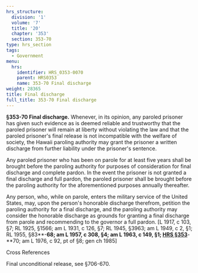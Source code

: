 ```yaml
---
hrs_structure:
  division: '1'
  volume: '7'
  title: '20'
  chapter: '353'
  section: 353-70
type: hrs_section
tags:
  - Government
menu:
  hrs:
    identifier: HRS_0353-0070
    parent: HRS0353
    name: 353-70 Final discharge
weight: 28365
title: Final discharge
full_title: 353-70 Final discharge
---
```

**§353-70 Final discharge.** Whenever, in its opinion, any paroled prisoner has given such evidence as is deemed reliable and trustworthy that the paroled prisoner will remain at liberty without violating the law and that the paroled prisoner's final release is not incompatible with the welfare of society, the Hawaii paroling authority may grant the prisoner a written discharge from further liability under the prisoner's sentence.

Any paroled prisoner who has been on parole for at least five years shall be brought before the paroling authority for purposes of consideration for final discharge and complete pardon. In the event the prisoner is not granted a final discharge and full pardon, the paroled prisoner shall be brought before the paroling authority for the aforementioned purposes annually thereafter.

Any person, who, while on parole, enters the military service of the United States, may, upon the person's honorable discharge therefrom, petition the paroling authority for a final discharge, and the paroling authority may consider the honorable discharge as grounds for granting a final discharge from parole and recommending to the governor a full pardon. [L 1917, c 103, §7; RL 1925, §1566; am L 1931, c 126, §7; RL 1945, §3963; am L 1949, c 2, §1; RL 1955, §83**-**68; am L 1957, c 308, §4; am L 1963, c 149, §1; [HRS §353](/title-20/chapter-353/section-353/)**-**70; am L 1976, c 92, pt of §8; gen ch 1985]

Cross References

Final unconditional release, see §706-670.